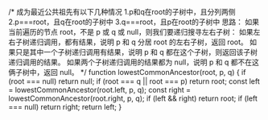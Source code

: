 /*
成为最近公共祖先有以下几种情况
1.p和q在root的子树中，且分列两侧
2.p===root，且q在root的子树中
3.q===root，且p在root的子树中
思路：
如果当前遍历的节点 root，不是 p 或 q 或 null，则我们要递归搜寻左右子树：
如果左右子树递归调用，都有结果，说明 p 和 q 分居 root 的左右子树，返回 root。
如果只是其中一个子树递归调用有结果，说明 p 和 q 都在这个子树，则返回该子树递归调用的结果。
如果两个子树递归调用的结果都为 null，说明 p 和 q 都不在这俩子树中，返回 null。
*/
function lowestCommonAncestor(root, p, q) {
  if (root === null) return null;
  if (root === q || root === p) return root;
  const left = lowestCommonAncestor(root.left, p, q);
  const right = lowestCommonAncestor(root.right, p, q);
  if (left && right) return root;
  if (left === null) return right;
  return left; 
}
